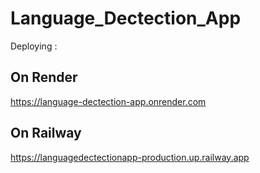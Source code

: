 # Language_Dectection_App

Deploying :

## On Render

https://language-dectection-app.onrender.com

## On Railway

https://languagedectectionapp-production.up.railway.app
